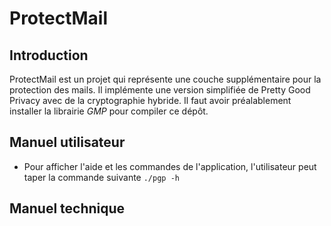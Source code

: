 # ProtectMail

## Introduction

ProtectMail est un projet qui représente une couche supplémentaire pour la protection des 
mails. Il implémente une version simplifiée de Pretty Good Privacy avec de la cryptographie 
hybride. 
Il faut avoir préalablement installer la librairie *GMP* pour compiler ce dépôt.

## Manuel utilisateur

- Pour afficher l'aide et les commandes de l'application, l'utilisateur 
peut taper la commande suivante ```./pgp -h```

## Manuel technique



